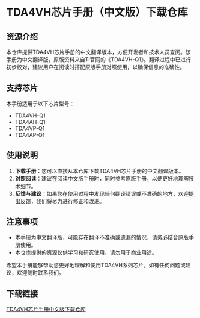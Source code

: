 # TDA4VH芯片手册（中文版）下载仓库

## 资源介绍

本仓库提供TDA4VH芯片手册的中文翻译版本，方便开发者和技术人员查阅。该手册为中文翻译版，原版资料来自Ti官网的《TDA4VH-Q1》。翻译过程中已进行初步校对，建议用户在阅读时搭配原版手册对照使用，以确保信息的准确性。

## 支持芯片

本手册适用于以下芯片型号：
- TDA4VH-Q1
- TDA4AH-Q1
- TDA4VP-Q1
- TDA4AP-Q1

## 使用说明

1. **下载手册**：您可以直接从本仓库下载TDA4VH芯片手册的中文翻译版本。
2. **对照阅读**：建议在阅读中文版手册时，同时参考原版手册，以便更好地理解技术细节。
3. **反馈与建议**：如果您在使用过程中发现任何翻译错误或不准确的地方，欢迎提出反馈，我们将尽力进行修正和改进。

## 注意事项

- 本手册为中文翻译版，可能存在翻译不准确或遗漏的情况，请务必结合原版手册使用。
- 本仓库提供的资源仅供学习和研究使用，请勿用于商业用途。

希望本手册能够帮助您更好地理解和使用TDA4VH系列芯片。如有任何问题或建议，欢迎随时联系我们。

## 下载链接

[TDA4VH芯片手册中文版下载仓库](https://pan.quark.cn/s/bc1e76f4e00e)